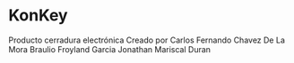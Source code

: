 # KonKey
Producto cerradura electrónica
Creado por Carlos Fernando Chavez De La Mora
Braulio Froyland Garcia 
Jonathan Mariscal Duran
